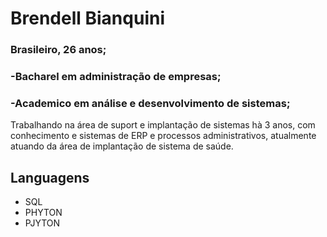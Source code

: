 # **Brendell Bianquini**


### Brasileiro, 26 anos;
### -Bacharel em administração de empresas; 
### -Academico em análise e desenvolvimento de sistemas;


Trabalhando na área de suport e implantação de sistemas hà 3 anos, com conhecimento e sistemas de ERP e processos administrativos, atualmente atuando da área de implantação de sistema de saúde.


## Languagens
- SQL
- PHYTON
- PJYTON





